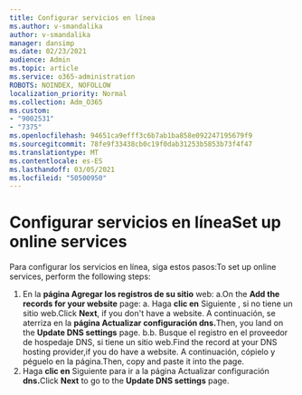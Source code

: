 ```yaml
---
title: Configurar servicios en línea
ms.author: v-smandalika
author: v-smandalika
manager: dansimp
ms.date: 02/23/2021
audience: Admin
ms.topic: article
ms.service: o365-administration
ROBOTS: NOINDEX, NOFOLLOW
localization_priority: Normal
ms.collection: Adm_O365
ms.custom:
- "9002531"
- "7375"
ms.openlocfilehash: 94651ca9efff3c6b7ab1ba858e092247195679f9
ms.sourcegitcommit: 78fe9f33438cb0c19f0dab31253b5853b73f4f47
ms.translationtype: MT
ms.contentlocale: es-ES
ms.lasthandoff: 03/05/2021
ms.locfileid: "50500950"
---
```

# <a name="set-up-online-services"></a><span data-ttu-id="7777d-102">Configurar servicios en línea</span><span class="sxs-lookup"><span data-stu-id="7777d-102">Set up online services</span></span>

<span data-ttu-id="7777d-103">Para configurar los servicios en línea, siga estos pasos:</span><span class="sxs-lookup"><span data-stu-id="7777d-103">To set up online services, perform the following steps:</span></span>

1. <span data-ttu-id="7777d-104">En la **página Agregar los registros de su sitio** web: a.</span><span class="sxs-lookup"><span data-stu-id="7777d-104">On the **Add the records for your website** page: a.</span></span> <span data-ttu-id="7777d-105">Haga **clic en** Siguiente , si no tiene un sitio web.</span><span class="sxs-lookup"><span data-stu-id="7777d-105">Click **Next**, if you don't have a website.</span></span> <span data-ttu-id="7777d-106">A continuación, se aterriza en la **página Actualizar configuración dns.**</span><span class="sxs-lookup"><span data-stu-id="7777d-106">Then, you land on the **Update DNS settings** page.</span></span>
    <span data-ttu-id="7777d-107">b.</span><span class="sxs-lookup"><span data-stu-id="7777d-107">b.</span></span> <span data-ttu-id="7777d-108">Busque el registro en el proveedor de hospedaje DNS, si tiene un sitio web.</span><span class="sxs-lookup"><span data-stu-id="7777d-108">Find the record at your DNS hosting provider,if you do have a website.</span></span> <span data-ttu-id="7777d-109">A continuación, cópielo y péguelo en la página.</span><span class="sxs-lookup"><span data-stu-id="7777d-109">Then, copy and paste it into the page.</span></span>
2. <span data-ttu-id="7777d-110">Haga **clic en** Siguiente para ir a la página Actualizar configuración **dns.**</span><span class="sxs-lookup"><span data-stu-id="7777d-110">Click **Next** to go to the **Update DNS settings** page.</span></span>